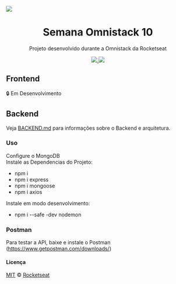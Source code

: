 <img src="./static/omnistack.png" align="center"></img>
<h1 align="center">Semana Omnistack 10</h1>
<p align="center">Projeto desenvolvido durante a Omnistack da Rocketseat</p>

<p align="center">
  <a aria-label="Versão do Node" href="https://github.com/nodejs/node/blob/master/doc/changelogs/CHANGELOG_V12.md#12.14.1">
    <img src="https://img.shields.io/badge/node.js@lts-12.14.1-informational"></img>
  </a>
  <a aria-label="Dia 2 de 5" href="https://rocketseat.com.br/week-10/aulas#2">
    <img src="https://img.shields.io/badge/Dia-2-green"></img>
  </a>
</p>

## Frontend
:lock: Em Desenvolvimento

## Backend
Veja [BACKEND.md](./BACKEND.md) para informações sobre o Backend e arquitetura.

### Uso
Configure o MongoDB  
Instale as Dependencias do Projeto:
  - npm i
  - npm i express
  - npm i mongoose
  - npm i axios  
  
Instale em modo desenvolvimento:
  - npm i --safe -dev nodemon
  
### Postman
Para testar a API, baixe e instale o Postman (https://www.getpostman.com/downloads/)

#### Licença

[MIT](./LICENSE) &copy; [Rocketseat](https://rocketseat.com.br/)
